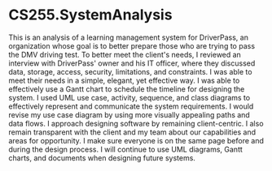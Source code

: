 # CS255.SystemAnalysis
This is an analysis of a learning management system for DriverPass, an organization whose goal is to better prepare those who are trying to pass the DMV driving test. To better meet the client's needs, I reviewed an interview with DriverPass' owner and his IT officer, where they discussed data, storage, access, security, limitations, and constraints. I was able to meet their needs in a simple, elegant, yet effective way. I was able to effectively use a Gantt chart to schedule the timeline for designing the system. I used UML use case, activity, sequence, and class diagrams to effectively represent and communicate the system requirements. I would revise my use case diagram by using more visually appealing paths and data flows. I approach designing software by remaining client-centric. I also remain transparent with the client and my team about our capabilities and areas for opportunity. I make sure everyone is on the same page before and during the design process. I will continue to use UML diagrams, Gantt charts, and documents when designing future systems. 
